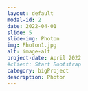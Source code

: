 ```yaml
---
layout: default
modal-id: 2
date: 2022-04-01
slide: 5
slide-img: Photon
img: Photon1.jpg
alt: image-alt
project-date: April 2022
#client: Start Bootstrap
category: bigProject
description: Photon
---
```

